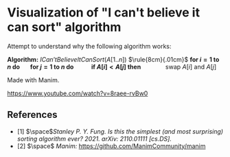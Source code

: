# Visualization of "I can't believe it can sort" algorithm
Attempt to understand why the following algorithm works:

**Algorithm:** $ICan’tBelieveItCanSort(A[1..n])$
$\rule{8cm}{.01cm}$
**for $i=1$ to $n$ do**
**$\quad$ for $j=1$ to $n$ do**
**$\quad\quad$ if $A[i] < A[j]$ then**
$\quad\quad\quad$ swap $A[i]$ and $A[j]$ 

Made with Manim.

https://www.youtube.com/watch?v=8raee-rvBw0

## References
* [1] $\space$_Stanley P. Y. Fung. Is this the simplest (and most surprising) sorting algorithm ever? 2021. arXiv: 2110.01111 [cs.DS]._
* [2] $\space$ _Manim:_ https://github.com/ManimCommunity/manim

